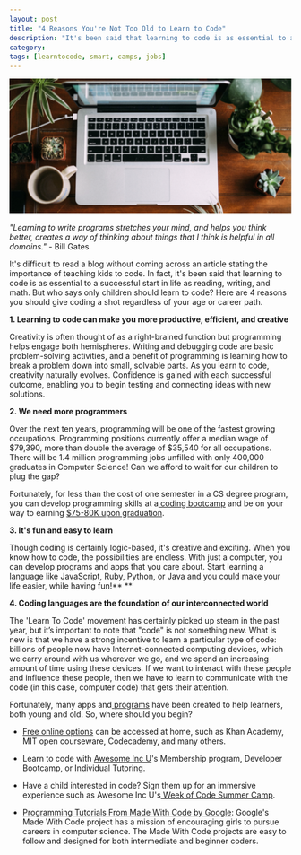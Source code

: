 ```yaml
---
layout: post
title: "4 Reasons You're Not Too Old to Learn to Code"
description: "It's been said that learning to code is as essential to a successful start in life as reading, writing, and math."
category: 
tags: [learntocode, smart, camps, jobs]
---
```


![Laptop on coffee table coding](/img/blog/4_reasons_to_code.png)

*"Learning to write programs stretches your mind, and helps you think better, creates a way of thinking about things that I think is helpful in all domains."*  - Bill Gates

<!--break-->

It's difficult to read a blog without coming across an article stating the importance of teaching kids to code. In fact, it's been said that learning to code is as essential to a successful start in life as reading, writing, and math. But who says only children should learn to code? Here are 4 reasons you should give coding a shot regardless of your age or career path.

**1.  Learning to code can make you more productive, efficient, and creative**

Creativity is often thought of as a right-brained function but programming helps engage both hemispheres. Writing and debugging code are basic problem-solving activities, and a benefit of programming is learning how to break a problem down into small, solvable parts. As you learn to code, creativity naturally evolves. Confidence is gained with each successful outcome, enabling you to begin testing and connecting ideas with new solutions.

**2.  We need more programmers**

Over the next ten years, programming will be one of the fastest growing occupations. Programming positions currently offer a median wage of $79,390, more than double the average of $35,540 for all occupations. There will be 1.4 million programming jobs unfilled with only 400,000 graduates in Computer Science! Can we afford to wait for our children to plug the gap?

Fortunately, for less than the cost of one semester in a CS degree program, you can develop programming skills at a[ coding bootcamp](http://www.awesomeincu.com/bootcamp/) and be on your way to earning [$75-80K upon graduation](https://www.coursereport.com/reports/2015-coding-bootcamp-job-placement-demographics-report). 

**3.  It's fun and easy to learn**

Though coding is certainly logic-based, it's creative and exciting. When you know how to code, the possibilities are endless. With just a computer, you can develop programs and apps that you care about. Start learning a language like JavaScript, Ruby, Python, or Java and you could make your life easier, while having fun!** **

**4.  Coding languages are the foundation of our interconnected world**

The 'Learn To Code' movement has certainly picked up steam in the past year, but it’s important to note that "code" is not something new. What is new is that we have a strong incentive to learn a particular type of code: billions of people now have Internet-connected computing devices, which we carry around with us wherever we go, and we spend an increasing amount of time using these devices. If we want to interact with these people and influence these people, then we have to learn to communicate with the code (in this case, computer code) that gets their attention.

Fortunately, many apps and[ programs](http://www.awesomeincu.com/) have been created to help learners, both young and old. So, where should you begin?

* [Free online options](http://www.inc.com/larry-kim/9-places-you-can-learn-how-to-code-for-free.html) can be accessed at home, such as Khan Academy, MIT open courseware, Codecademy, and many others.

* Learn to code with [Awesome Inc U](http://www.awesomeincu.com/adults/)'s Membership program, Developer Bootcamp, or Individual Tutoring.

* Have a child interested in code? Sign them up for an immersive experience such as Awesome Inc U's[ Week of Code Summer Camp](https://www.eventbrite.com/e/week-of-code-summer-camp-august-lexington-tickets-21394811457).

* [Programming Tutorials From Made With Code by Google](https://www.madewithcode.com/): Google's Made With Code project has a mission of encouraging girls to pursue careers in computer science. The Made With Code projects are easy to follow and designed for both intermediate and beginner coders. 

<div class="a2a_kit a2a_kit_size_32 a2a_default_style">
	<a class="a2a_dd" href="https://www.addtoany.com/share"></a>
	<a class="a2a_button_facebook"></a>
	<a class="a2a_button_twitter"></a>
	<a class="a2a_button_linkedin"></a>
</div>
<script async src="https://static.addtoany.com/menu/page.js"></script>